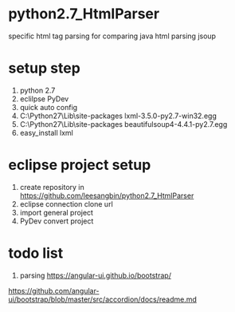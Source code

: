 # python2.7_HtmlParser
specific html tag parsing for comparing java html parsing jsoup

# setup step
1. python 2.7
2. eclilpse PyDev
3. quick auto config
4. C:\Python27\Lib\site-packages      lxml-3.5.0-py2.7-win32.egg
5. C:\Python27\Lib\site-packages      beautifulsoup4-4.4.1-py2.7.egg
6. easy_install lxml

# eclipse project setup
1. create repository in https://github.com/leesangbin/python2.7_HtmlParser
2. eclipse connection clone url
3. import general project
4. PyDev convert project

# todo list
1. parsing https://angular-ui.github.io/bootstrap/

https://github.com/angular-ui/bootstrap/blob/master/src/accordion/docs/readme.md
